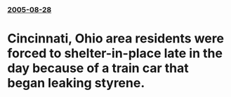 ### [2005-08-28](/news/2005/08/28/index.md)

#  Cincinnati, Ohio area residents were forced to shelter-in-place late in the day because of a train car that began leaking styrene.



